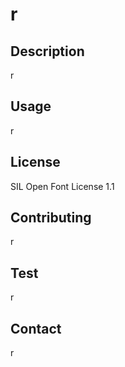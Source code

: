 # r

  ## Description 
  r

  ## Usage 
  r

  ## License 
  SIL Open Font License 1.1

  ## Contributing 
  r

  ## Test
  r

  ## Contact 
  r
